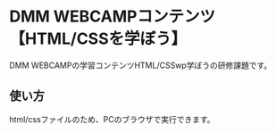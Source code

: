 # DMM WEBCAMPコンテンツ【HTML/CSSを学ぼう】  
DMM WEBCAMPの学習コンテンツHTML/CSSwp学ぼうの研修課題です。  
  
## 使い方  
html/cssファイルのため、PCのブラウザで実行できます。